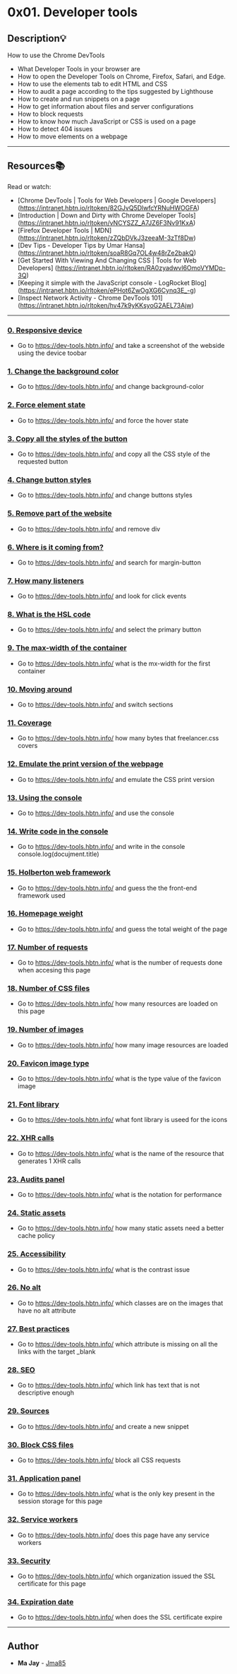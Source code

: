 # 0x01. Developer tools

## Description:bulb:
How to use the Chrome DevTools

* What Developer Tools in your browser are
* How to open the Developer Tools on Chrome, Firefox, Safari, and Edge.
* How to use the elements tab to edit HTML and CSS
* How to audit a page according to the tips suggested by Lighthouse
* How to create and run snippets on a page
* How to get information about files and server configurations
* How to block requests
* How to know how much JavaScript or CSS is used on a page
* How to detect 404 issues
* How to move elements on a webpage

---

## Resources:books:
Read or watch:
* [Chrome DevTools | Tools for Web Developers | Google Developers] (https://intranet.hbtn.io/rltoken/82GJvQ5DlwfcYRNuHWOGFA)
* [Introduction | Down and Dirty with Chrome Developer Tools] (https://intranet.hbtn.io/rltoken/vNCYSZZ_A7JZ6F3Nv91KxA)
* [Firefox Developer Tools | MDN] (https://intranet.hbtn.io/rltoken/zZQbDVkJ3zeeaM-3zTf8Dw)
* [Dev Tips - Developer Tips by Umar Hansa] (https://intranet.hbtn.io/rltoken/soaR8Gq7OL4w48rZe2bakQ)
* [Get Started With Viewing And Changing CSS | Tools for Web Developers] (https://intranet.hbtn.io/rltoken/RA0zyadwvl6OmoVYMDp-3Q)
* [Keeping it simple with the JavaScript console - LogRocket Blog] (https://intranet.hbtn.io/rltoken/ePHot6ZwOgXG6Cynq3E_-g)
* [Inspect Network Activity - Chrome DevTools 101] (https://intranet.hbtn.io/rltoken/hv47k9yKKsyoG2AEL73Ajw)

---

### [0. Responsive device](./0-responsive_device.png)
* Go to https://dev-tools.hbtn.info/ and take a screenshot of the webside using the device toobar

### [1. Change the background color](./1-change_bg_color.png)
* Go to https://dev-tools.hbtn.info/ and change background-color

### [2. Force element state](./2-pathways_menu.png)
* Go to https://dev-tools.hbtn.info/ and force the hover state

### [3. Copy all the styles of the button](./3-button_styles)
* Go to https://dev-tools.hbtn.info/ and copy all the CSS style of the requested button

### [4. Change button styles](./4-new_buttons.png)
* Go to https://dev-tools.hbtn.info/ and change buttons styles

### [5. Remove part of the website](./5-deleted_elements.png)
* Go to https://dev-tools.hbtn.info/ and remove div

### [6. Where is it coming from?](./6-declaration_file)
* Go to https://dev-tools.hbtn.info/ and search for margin-button

### [7. How many listeners](./7-number_of_listeners)
* Go to https://dev-tools.hbtn.info/ and look for click events

### [8. What is the HSL code](./8-hsl)
* Go to https://dev-tools.hbtn.info/ and select the primary button

### [9. The max-width of the container](./9-max_width)
* Go to https://dev-tools.hbtn.info/ what is the mx-width for the first container

### [10. Moving around](./10-moved_around.png)
* Go to https://dev-tools.hbtn.info/ and switch sections

### [11. Coverage](./11-coverage)
* Go to https://dev-tools.hbtn.info/ how many bytes that freelancer.css covers

### [12. Emulate the print version of the webpage](./12-print_version.png)
* Go to https://dev-tools.hbtn.info/ and emulate the CSS print version

### [13. Using the console](./13-logo_dollar0)
* Go to https://dev-tools.hbtn.info/ and use the console

### [14. Write code in the console](./14-doc_title)
* Go to https://dev-tools.hbtn.info/ and write in the console console.log(docujment.title)

### [15. Holberton web framework](./15-hbtn_framework)
* Go to https://dev-tools.hbtn.info/ and guess the the front-end framework used

### [16. Homepage weight](./16-weight.png)
* Go to https://dev-tools.hbtn.info/ and guess the total weight of the page

### [17. Number of requests](./17-requests.png)
* Go to https://dev-tools.hbtn.info/ what is the number of requests done when accesing this page

### [18. Number of CSS files](./18-css_loaded)
* Go to https://dev-tools.hbtn.info/ how many resources are loaded on this page

### [19. Number of images](./19-images_loaded)
* Go to https://dev-tools.hbtn.info/ how many image resources are loaded

### [20. Favicon image type](./20-favicon_type)
* Go to https://dev-tools.hbtn.info/ what is the type value of the favicon image

### [21. Font library](./21-hbtn_font_lib)
* Go to https://dev-tools.hbtn.info/ what font library is useed for the icons

### [22. XHR calls](./22-xhr_calls)
* Go to https://dev-tools.hbtn.info/ what is the name of the resource that generates 1 XHR calls

### [23. Audits panel](./23-performance_audit.png)
* Go to https://dev-tools.hbtn.info/ what is the notation for performance

### [24. Static assets](./24-static_assets_audit.png)
* Go to https://dev-tools.hbtn.info/ how many static assets need a better cache policy

### [25. Accessibility](./25-contrast_issue)
* Go to https://dev-tools.hbtn.info/ what is the contrast issue

### [26. No alt](./26-no_alt)
* Go to https://dev-tools.hbtn.info/ which classes are on the images that have no alt attribute

### [27. Best practices](./27-missing_attr)
* Go to https://dev-tools.hbtn.info/ which attribute is missing on all the links with the target _blank

### [28. SEO](./28-unclear_desc.png)
* Go to https://dev-tools.hbtn.info/ which link has text that is not descriptive enough

### [29. Sources](./29-how_many_colors.png)
* Go to https://dev-tools.hbtn.info/ and create a new snippet

### [30. Block CSS files](./30-no_css.png)
* Go to https://dev-tools.hbtn.info/ block all CSS requests

### [31. Application panel](./31-session_storage_key)
* Go to https://dev-tools.hbtn.info/ what is the only key present in the session storage for this page

### [32. Service workers](./32-service_workers)
* Go to https://dev-tools.hbtn.info/ does this page have any service workers

### [33. Security](./33-ssl_cert)
* Go to https://dev-tools.hbtn.info/ which organization issued the SSL certificate for this page

### [34. Expiration date](./34-ssl_expiration.png)
* Go to https://dev-tools.hbtn.info/ when does the SSL certificate expire

---

## Author
* **Ma Jay** - [Jma85](https://github.com/Jma85)